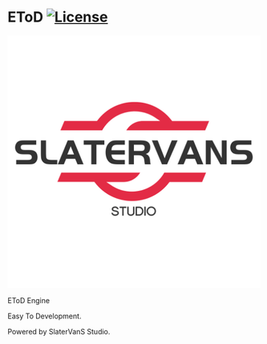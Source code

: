 # EToD [![License](https://img.shields.io/github/license/SlaterVanS/EToD.svg)](https://github.com/SlaterVanS/EToD/blob/main/LICENSE)

![EToD](/Sandbox/assets/textures/LogoBlack.png?raw=true "EToD")

EToD Engine

Easy To Development.

Powered by SlaterVanS Studio.
